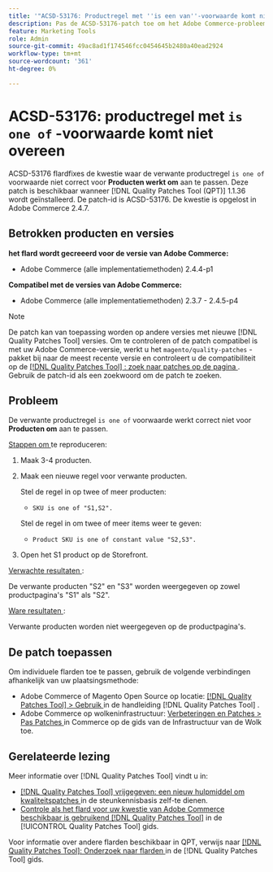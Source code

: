 ```yaml
---
title: '"ACSD-53176: Productregel met ''is een van''-voorwaarde komt niet overeen'''
description: Pas de ACSD-53176-patch toe om het Adobe Commerce-probleem op te lossen, waarbij de gerelateerde productregel 'één van' niet correct werkt voor 'Producten afstemmen'.
feature: Marketing Tools
role: Admin
source-git-commit: 49ac8ad1f174546fcc0454645b2480a40ead2924
workflow-type: tm+mt
source-wordcount: '361'
ht-degree: 0%

---
```


# ACSD-53176: productregel met `is one of` -voorwaarde komt niet overeen

ACSD-53176 flardfixes de kwestie waar de verwante productregel `is one of` voorwaarde niet correct voor **Producten werkt om** aan te passen. Deze patch is beschikbaar wanneer [!DNL Quality Patches Tool (QPT)] 1.1.36 wordt geïnstalleerd. De patch-id is ACSD-53176. De kwestie is opgelost in Adobe Commerce 2.4.7.

## Betrokken producten en versies

**het flard wordt gecreeerd voor de versie van Adobe Commerce:**

* Adobe Commerce (alle implementatiemethoden) 2.4.4-p1

**Compatibel met de versies van Adobe Commerce:**

* Adobe Commerce (alle implementatiemethoden) 2.3.7 - 2.4.5-p4

>[!NOTE]
>
>De patch kan van toepassing worden op andere versies met nieuwe [!DNL Quality Patches Tool] versies. Om te controleren of de patch compatibel is met uw Adobe Commerce-versie, werkt u het `magento/quality-patches` -pakket bij naar de meest recente versie en controleert u de compatibiliteit op de [[!DNL Quality Patches Tool] : zoek naar patches op de pagina ](https://experienceleague.adobe.com/tools/commerce-quality-patches/index.html) . Gebruik de patch-id als een zoekwoord om de patch te zoeken.

## Probleem

De verwante productregel `is one of` voorwaarde werkt correct niet voor **Producten om** aan te passen.

<u> Stappen om </u> te reproduceren:

1. Maak 3-4 producten.
1. Maak een nieuwe regel voor verwante producten.

   Stel de regel in op twee of meer producten:
   * `SKU is one of "S1,S2".`

   Stel de regel in om twee of meer items weer te geven:
   * `Product SKU is one of constant value "S2,S3".`

1. Open het S1 product op de Storefront.

<u> Verwachte resultaten </u>:

De verwante producten &quot;S2&quot; en &quot;S3&quot; worden weergegeven op zowel productpagina&#39;s &quot;S1&quot; als &quot;S2&quot;.

<u> Ware resultaten </u>:

Verwante producten worden niet weergegeven op de productpagina&#39;s.

## De patch toepassen

Om individuele flarden toe te passen, gebruik de volgende verbindingen afhankelijk van uw plaatsingsmethode:

* Adobe Commerce of Magento Open Source op locatie: [[!DNL Quality Patches Tool]  > Gebruik ](https://experienceleague.adobe.com/docs/commerce-operations/tools/quality-patches-tool/usage.html) in de handleiding [!DNL Quality Patches Tool] .
* Adobe Commerce op wolkeninfrastructuur: [ Verbeteringen en Patches > Pas Patches ](https://experienceleague.adobe.com/docs/commerce-cloud-service/user-guide/develop/upgrade/apply-patches.html) in Commerce op de gids van de Infrastructuur van de Wolk toe.

## Gerelateerde lezing

Meer informatie over [!DNL Quality Patches Tool] vindt u in:

* [[!DNL Quality Patches Tool]  vrijgegeven: een nieuw hulpmiddel om kwaliteitspatches ](https://experienceleague.adobe.com/en/docs/commerce-knowledge-base/kb/announcements/commerce-announcements/magento-quality-patches-released-new-tool-to-self-serve-quality-patches) in de steunkennisbasis zelf-te dienen.
* [ Controle als het flard voor uw kwestie van Adobe Commerce beschikbaar is gebruikend  [!DNL Quality Patches Tool]](/help/tools/quality-patches-tool/patches-available-in-qpt/check-patch-for-magento-issue-with-magento-quality-patches.md) in de [!UICONTROL Quality Patches Tool] gids.


Voor informatie over andere flarden beschikbaar in QPT, verwijs naar [[!DNL Quality Patches Tool]: Onderzoek naar flarden ](https://experienceleague.adobe.com/tools/commerce-quality-patches/index.html) in de [!DNL Quality Patches Tool] gids.
